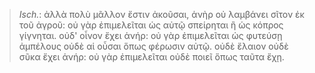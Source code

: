 

>  *Isch.*: ἀλλὰ πολὺ μᾶλλον ἔστιν ἀκοῦσαι, ἁνὴρ οὐ λαμβάνει σῖτον ἐκ τοῦ ἀγροῦ: οὐ γὰρ ἐπιμελεῖται ὡς αὐτῷ σπείρηται ἢ ὡς κόπρος γίγνηται. οὐδ' οἶνον ἔχει ἁνήρ: οὐ γὰρ ἐπιμελεῖται ὡς φυτεύσῃ ἀμπέλους οὐδὲ αἱ οὖσαι ὅπως φέρωσιν αὐτῷ. οὐδὲ ἔλαιον οὐδὲ σῦκα ἔχει ἁνήρ: οὐ γὰρ ἐπιμελεῖται οὐδὲ ποιεῖ ὅπως ταῦτα ἔχῃ.